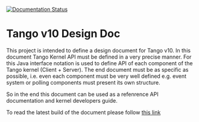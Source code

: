 [![Documentation Status](https://readthedocs.org/projects/tango-v10-design-doc/badge/?version=latest)](http://tango-v10-design-doc.readthedocs.io/en/latest/?badge=latest)

# Tango v10 Design Doc

This project is intended to define a design document for Tango v10. In this document Tango Kernel API must be defined in a very precise manner. For this Java interface notation is used to define API of each component of the Tango kernel (Client + Server). The end document must be as specific as possible, i.e. even each component must be very well defined e.g. event system or polling components must present its own structure.

So in the end this document can be used as a refenrence API documentation and kernel developers guide.

To read the latest build of the document please follow [this link](http://tango-v10-design-doc.readthedocs.io/en/latest/?badge=latest)
